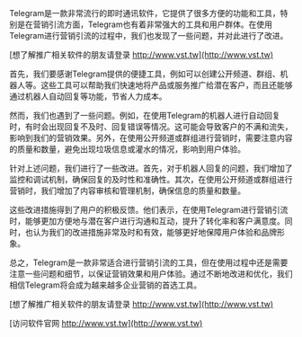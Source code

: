 Telegram是一款非常流行的即时通讯软件，它提供了很多方便的功能和工具，特别是在营销引流方面，Telegram也有着非常强大的工具和用户群体。在使用Telegram进行营销引流的过程中，我们也发现了一些问题，并对此进行了改进。

[想了解推广相关软件的朋友请登录 http://www.vst.tw](http://www.vst.tw)

首先，我们要感谢Telegram提供的便捷工具，例如可以创建公开频道、群组、机器人等。这些工具可以帮助我们快速地将产品或服务推广给潜在客户，而且还能够通过机器人自动回复等功能，节省人力成本。

然而，我们也遇到了一些问题。例如，在使用Telegram的机器人进行自动回复时，有时会出现回复不及时、回复错误等情况。这可能会导致客户的不满和流失，影响到我们的营销效果。另外，在使用公开频道或群组进行营销时，需要注意内容的质量和数量，避免出现垃圾信息或灌水的情况，影响到用户体验。

针对上述问题，我们进行了一些改进。首先，对于机器人回复的问题，我们增加了监控和调试机制，确保回复的及时性和准确性。其次，在使用公开频道或群组进行营销时，我们增加了内容审核和管理机制，确保信息的质量和数量。

这些改进措施得到了用户的积极反馈。他们表示，在使用Telegram进行营销引流时，能够更加方便地与潜在客户进行沟通和互动，提升了转化率和客户满意度。同时，也认为我们的改进措施非常及时和有效，能够更好地保障用户体验和品牌形象。

总之，Telegram是一款非常适合进行营销引流的工具，但在使用过程中还是需要注意一些问题和细节，以保证营销效果和用户体验。通过不断地改进和优化，我们相信Telegram将会成为越来越多企业营销的首选工具。

[想了解推广相关软件的朋友请登录 http://www.vst.tw](http://www.vst.tw)


[访问软件官网 http://www.vst.tw](http://www.vst.tw)
